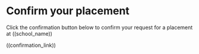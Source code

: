 # Confirm your placement

Click the confirmation button below to confirm your request for a placement at ((school_name))

((confirmation_link))
